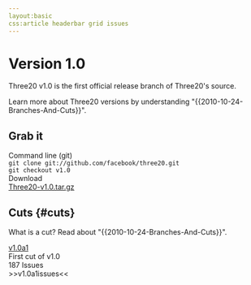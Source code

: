 ```yaml
---
layout:basic
css:article headerbar grid issues
---
```


<div id="content">
<div class="fixed-width" markdown="1">

Version 1.0
===========

Three20 v1.0 is the first official release branch of Three20's source.

Learn more about Three20 versions by understanding "{{2010-10-24-Branches-And-Cuts}}".

Grab it
-------

<div class="grid">
  <div class="row right-border">
    <div class="col-2">Command line (git)
      <div class="subtext"><code>git clone git://github.com/facebook/three20.git</code></div>
      <div class="subtext"><code>git checkout v1.0</code></div>
    </div>
    <div class="col-2 no-right-border">Download
      <div class="subtext"><a href="http://github.com/facebook/three20/tarball/v1.0">Three20-v1.0.tar.gz</a></div>
    </div>
    <div class="clearfix"></div>
  </div>
</div>

Cuts {#cuts}
----

What is a cut? Read about "{{2010-10-24-Branches-And-Cuts}}".

<div class="grid">
  <div class="row"><a class="col-3" href="/roadmap/v1.0a1">v1.0a1</a><div class="col-3">First cut of v1.0</div><div class="col-3">187 Issues</div><div class="clearfix"></div></div>
</div>

<div>
>>v1.0a1issues<<
</div>

</div> <!-- .fixed-width -->
</div> <!-- #content -->
